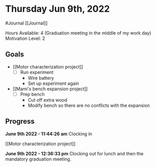 # Thursday Jun 9th, 2022
#Journal [[Journal]]

Hours Available: 4 (Graduation meeting in the middle of my work day)
Motivation Level: 2

## Goals
- [[Motor characterization project]]
	- [ ] Run experiment
		- Wire battery
		- Set up experiment again
- [[Mami's bench expansion project]]
	- [ ] Prep bench
		- Cut off extra wood
		- Modify bench so there are no conflicts with the expansion

## Progress
**June 9th 2022 - 11:44:26 am** 
Clocking in

[[Motor characterization project]]

**June 9th 2022 - 12:36:33 pm** 
Clocking out for lunch and then the mandatory graduation meeting.